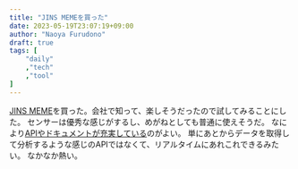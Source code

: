 ```yaml
---
title: "JINS MEMEを買った"
date: 2023-05-19T23:07:19+09:00
author: "Naoya Furudono"
draft: true
tags: [
    "daily"
    ,"tech"
    ,"tool"
]
---
```


[JINS MEME](https://jinsmeme.com/)を買った。会社で知って、楽しそうだったので試してみることにした。
センサーは優秀な感じがするし、めがねとしても普通に使えそうだ。
なにより[APIやドキュメントが充実している](https://jins-meme.github.io/sdkdoc2/)のがよい。
単にあとからデータを取得して分析するような感じのAPIではなくて、リアルタイムにあれこれできるみたい。
なかなか熱い。

